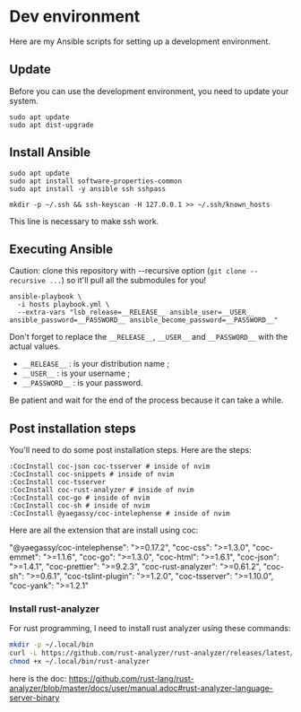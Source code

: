 # Dev environment

Here are my Ansible scripts for setting up a development environment.

## Update

Before you can use the development environment, you need to update your system.

```
sudo apt update
sudo apt dist-upgrade
```

## Install Ansible

```
sudo apt update
sudo apt install software-properties-common
sudo apt install -y ansible ssh sshpass
```

```
mkdir -p ~/.ssh && ssh-keyscan -H 127.0.0.1 >> ~/.ssh/known_hosts
```

This line is necessary to make ssh work.

## Executing Ansible

Caution: clone this repository with --recursive option (`git clone --recursive ...`) so it'll pull all the submodules for you!

```
ansible-playbook \
  -i hosts playbook.yml \
  --extra-vars "lsb_release=__RELEASE__ ansible_user=__USER__ ansible_password=__PASSWORD__ ansible_become_password=__PASSWORD__"
```

Don't forget to replace the `__RELEASE__`, `__USER__` and `__PASSWORD__` with the actual values.

* `__RELEASE__` : is your distribution name ;
* `__USER__` : is your username ;
* `__PASSWORD__` : is your password.

Be patient and wait for the end of the process because it can take a while.

## Post installation steps

You'll need to do some post installation steps. Here are the steps:

```shell
:CocInstall coc-json coc-tsserver # inside of nvim
:CocInstall coc-snippets # inside of nvim
:CocInstall coc-tsserver
:CocInstall coc-rust-analyzer # inside of nvim
:CocInstall coc-go # inside of nvim
:CocInstall coc-sh # inside of nvim
:CocInstall @yaegassy/coc-intelephense # inside of nvim
```

Here are all the extension that are install using coc:

"@yaegassy/coc-intelephense": ">=0.17.2",
"coc-css": ">=1.3.0",
"coc-emmet": ">=1.1.6",
"coc-go": ">=1.3.0",
"coc-html": ">=1.6.1",
"coc-json": ">=1.4.1",
"coc-prettier": ">=9.2.3",
"coc-rust-analyzer": ">=0.61.2",
"coc-sh": ">=0.6.1",
"coc-tslint-plugin": ">=1.2.0",
"coc-tsserver": ">=1.10.0",
"coc-yank": ">=1.2.1"

### Install rust-analyzer

For rust programming, I need to install rust analyzer using these commands:

```sh
mkdir -p ~/.local/bin
curl -L https://github.com/rust-analyzer/rust-analyzer/releases/latest/download/rust-analyzer-x86_64-unknown-linux-gnu.gz | gunzip -c - > ~/.local/bin/rust-analyzer
chmod +x ~/.local/bin/rust-analyzer
```

here is the doc: https://github.com/rust-lang/rust-analyzer/blob/master/docs/user/manual.adoc#rust-analyzer-language-server-binary

